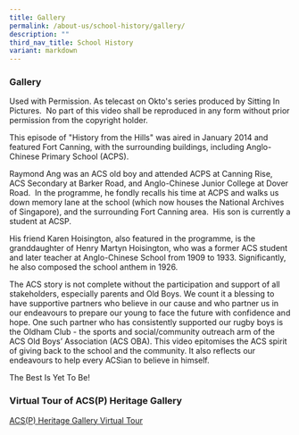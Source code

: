 ```yaml
---
title: Gallery
permalink: /about-us/school-history/gallery/
description: ""
third_nav_title: School History
variant: markdown
---
```

### **Gallery**

Used with Permission. As telecast on Okto's series produced by Sitting In Pictures. &nbsp;No part of this video shall be reproduced in any form without prior permission from the copyright holder.

This episode of "History from the Hills" was aired in January 2014 and featured Fort Canning, with the surrounding buildings, including Anglo-Chinese Primary School (ACPS). &nbsp;

Raymond Ang was an ACS old boy and attended ACPS at Canning Rise, ACS Secondary at Barker Road, and Anglo-Chinese Junior College at Dover Road. &nbsp;In the programme, he fondly recalls his time at ACPS and walks us down memory lane at the school (which now houses the National Archives of Singapore), and the surrounding Fort Canning area. &nbsp;His son is currently a student at ACSP.

His friend Karen Hoisington, also featured in the programme, is the granddaughter of Henry Martyn Hoisington, who was a former ACS student and later teacher at Anglo-Chinese School from 1909 to 1933.
Significantly, he also composed the school anthem in 1926.

The ACS story is not complete without the participation and support of all stakeholders, especially parents and Old Boys. We count it a blessing to have supportive partners who believe in our cause and who partner us in our endeavours to prepare our young to face the future with confidence and hope. One such partner who has consistently supported our rugby boys is the Oldham Club - the sports and social/community outreach arm of the ACS Old Boys’ Association (ACS OBA). This video epitomises the ACS spirit of giving back to the school and the community. It also reflects our endeavours to help every ACSian to believe in himself.

The Best Is Yet To Be!


### **Virtual Tour of ACS(P) Heritage Gallery**


[ACS(P) Heritage Gallery Virtual Tour](http://oneacsheritagegallery.com/welcome-tour)